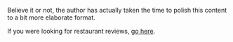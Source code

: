 

Believe it or not, the author has actually taken the time to
polish this content to a bit more elaborate format.

If you were looking for restaurant reviews, [go here](http://thuwalculinarists.org).


